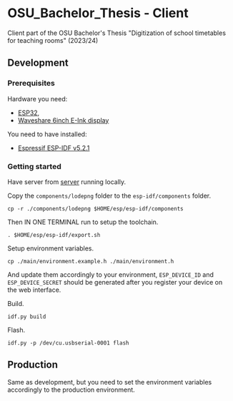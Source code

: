 # OSU_Bachelor_Thesis - Client

Client part of the OSU Bachelor's Thesis "Digitization of school timetables for teaching rooms" (2023/24)

## Development

### Prerequisites

Hardware you need:

- [ESP32](https://github.com/SmartArduino/SZDOITWiKi/wiki/ESP8266---ESP32),
- [Waveshare 6inch E-Ink display](https://www.waveshare.com/wiki/6inch_HD_e-Paper_HAT)

You need to have installed:

- [Espressif ESP-IDF v5.2.1](https://docs.espressif.com/projects/esp-idf/en/stable/esp32/get-started/)

### Getting started

Have server from [server](../server) running locally.

Copy the `components/lodepng` folder to the `esp-idf/components` folder.

```
cp -r ./components/lodepng $HOME/esp/esp-idf/components
```

Then IN ONE TERMINAL run to setup the toolchain.

```
. $HOME/esp/esp-idf/export.sh
```

Setup environment variables.

```
cp ./main/environment.example.h ./main/environment.h
```

And update them accordingly to your environment, `ESP_DEVICE_ID` and `ESP_DEVICE_SECRET` should be generated after you register your device on the web interface.

Build.

```
idf.py build
```

Flash.

```
idf.py -p /dev/cu.usbserial-0001 flash
```

## Production

Same as development, but you need to set the environment variables accordingly to the production environment.
